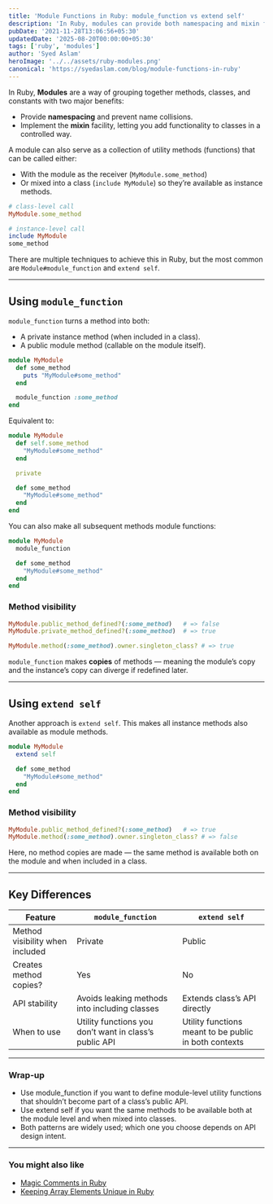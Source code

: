 ```yaml
---
title: 'Module Functions in Ruby: module_function vs extend self'
description: 'In Ruby, modules can provide both namespacing and mixin functionality. Learn how to define module-level functions using module_function and extend self, and the differences between them.'
pubDate: '2021-11-28T13:06:56+05:30'
updatedDate: '2025-08-20T00:00:00+05:30'
tags: ['ruby', 'modules']
author: 'Syed Aslam'
heroImage: '../../assets/ruby-modules.png'
canonical: 'https://syedaslam.com/blog/module-functions-in-ruby'
---
```


In Ruby, **Modules** are a way of grouping together methods, classes, and constants with two major benefits:

- Provide **namespacing** and prevent name collisions.
- Implement the **mixin** facility, letting you add functionality to classes in a controlled way.

A module can also serve as a collection of utility methods (functions) that can be called either:

- With the module as the receiver (`MyModule.some_method`)
- Or mixed into a class (`include MyModule`) so they’re available as instance methods.

```ruby
# class-level call
MyModule.some_method

# instance-level call
include MyModule
some_method
```

There are multiple techniques to achieve this in Ruby, but the most common are `Module#module_function` and `extend self`.

---

## Using `module_function`

`module_function` turns a method into both:

- A private instance method (when included in a class).
- A public module method (callable on the module itself).

```ruby
module MyModule
  def some_method
    puts "MyModule#some_method"
  end

  module_function :some_method
end
```

Equivalent to:

```ruby
module MyModule
  def self.some_method
    "MyModule#some_method"
  end

  private

  def some_method
    "MyModule#some_method"
  end
end
```

You can also make all subsequent methods module functions:

```ruby
module MyModule
  module_function

  def some_method
    "MyModule#some_method"
  end
end
```

### Method visibility

```ruby
MyModule.public_method_defined?(:some_method)   # => false
MyModule.private_method_defined?(:some_method)  # => true

MyModule.method(:some_method).owner.singleton_class? # => true
```

`module_function` makes **copies** of methods — meaning the module’s copy and the instance’s copy can diverge if redefined later.

---

## Using `extend self`

Another approach is `extend self`. This makes all instance methods also available as module methods.

```ruby
module MyModule
  extend self

  def some_method
    "MyModule#some_method"
  end
end
```

### Method visibility

```ruby
MyModule.public_method_defined?(:some_method)   # => true
MyModule.method(:some_method).owner.singleton_class? # => false
```

Here, no method copies are made — the same method is available both on the module and when included in a class.

---

## Key Differences

| Feature                         | `module_function`                                      | `extend self`                                         |
| ------------------------------- | ------------------------------------------------------ | ----------------------------------------------------- |
| Method visibility when included | Private                                                | Public                                                |
| Creates method copies?          | Yes                                                    | No                                                    |
| API stability                   | Avoids leaking methods into including classes          | Extends class’s API directly                          |
| When to use                     | Utility functions you don’t want in class’s public API | Utility functions meant to be public in both contexts |

---

### Wrap-up

- Use module_function if you want to define module-level utility functions that shouldn’t become part of a class’s public API.
- Use extend self if you want the same methods to be available both at the module level and when mixed into classes.
- Both patterns are widely used; which one you choose depends on API design intent.

---

### You might also like

- [Magic Comments in Ruby](/blog/magic-comments-in-ruby)
- [Keeping Array Elements Unique in Ruby](/blog/keeping-array-elements-unique-in-ruby)
